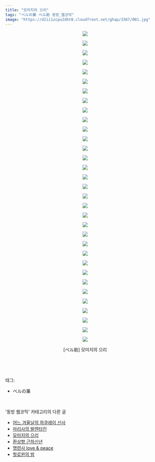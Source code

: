```yaml
---
title: "모미지의 으리"
tags: "ベルの巣 ベル助 동방_웹코믹"
image: "https://d2ii1zcpu2dht0.cloudfront.net/ghap/3367/001.jpg"
---
```

<div class="article">
<p style="text-align: center; clear: none; float: none;"><img src="{{ site.imgserver9 }}/ghap/3367/001.jpg"/></p>
<p style="text-align: center; clear: none; float: none;"><img src="{{ site.imgserver9 }}/ghap/3367/002.jpg"/></p>
<p style="text-align: center; clear: none; float: none;"><img src="{{ site.imgserver9 }}/ghap/3367/003.jpg"/></p>
<p style="text-align: center; clear: none; float: none;"><img src="{{ site.imgserver9 }}/ghap/3367/004.jpg"/></p>
<p style="text-align: center; clear: none; float: none;"><img src="{{ site.imgserver9 }}/ghap/3367/005.jpg"/></p>
<p style="text-align: center; clear: none; float: none;"><img src="{{ site.imgserver9 }}/ghap/3367/006.jpg"/></p>
<p style="text-align: center; clear: none; float: none;"><img src="{{ site.imgserver9 }}/ghap/3367/007.jpg"/></p>
<p style="text-align: center; clear: none; float: none;"><img src="{{ site.imgserver9 }}/ghap/3367/008.jpg"/></p>
<p style="text-align: center; clear: none; float: none;"><img src="{{ site.imgserver9 }}/ghap/3367/009.jpg"/></p>
<p style="text-align: center; clear: none; float: none;"><img src="{{ site.imgserver9 }}/ghap/3367/010.jpg"/></p>
<p style="text-align: center; clear: none; float: none;"><img src="{{ site.imgserver9 }}/ghap/3367/011.jpg"/></p>
<p style="text-align: center; clear: none; float: none;"><img src="{{ site.imgserver9 }}/ghap/3367/012.jpg"/></p>
<p style="text-align: center; clear: none; float: none;"><img src="{{ site.imgserver9 }}/ghap/3367/013.jpg"/></p>
<p style="text-align: center; clear: none; float: none;"><img src="{{ site.imgserver9 }}/ghap/3367/014.jpg"/></p>
<p style="text-align: center; clear: none; float: none;"><img src="{{ site.imgserver9 }}/ghap/3367/015.jpg"/></p>
<p style="text-align: center; clear: none; float: none;"><img src="{{ site.imgserver9 }}/ghap/3367/016.jpg"/></p>
<p style="text-align: center; clear: none; float: none;"><img src="{{ site.imgserver9 }}/ghap/3367/017.jpg"/></p>
<p style="text-align: center; clear: none; float: none;"><img src="{{ site.imgserver9 }}/ghap/3367/018.jpg"/></p>
<p style="text-align: center; clear: none; float: none;"><img src="{{ site.imgserver9 }}/ghap/3367/019.jpg"/></p>
<p style="text-align: center; clear: none; float: none;"><img src="{{ site.imgserver9 }}/ghap/3367/020.jpg"/></p>
<p style="text-align: center; clear: none; float: none;"><img src="{{ site.imgserver9 }}/ghap/3367/021.jpg"/></p>
<p style="text-align: center; clear: none; float: none;"><img src="{{ site.imgserver9 }}/ghap/3367/022.jpg"/></p>
<p style="text-align: center; clear: none; float: none;"><img src="{{ site.imgserver9 }}/ghap/3367/023.jpg"/></p>
<p style="text-align: center; clear: none; float: none;"><img src="{{ site.imgserver9 }}/ghap/3367/024.jpg"/></p>
<p style="text-align: center; clear: none; float: none;"><img src="{{ site.imgserver9 }}/ghap/3367/025.jpg"/></p>
<p style="text-align: center; clear: none; float: none;"><img src="{{ site.imgserver9 }}/ghap/3367/026.jpg"/></p>
<p style="text-align: center; clear: none; float: none;"><img src="{{ site.imgserver9 }}/ghap/3367/027.jpg"/></p>
<p style="text-align: center; clear: none; float: none;"><img src="{{ site.imgserver9 }}/ghap/3367/028.jpg"/></p>
<p style="text-align: center; clear: none; float: none;"><img src="{{ site.imgserver9 }}/ghap/3367/029.jpg"/></p>
<p style="text-align: center; clear: none; float: none;"><img src="{{ site.imgserver9 }}/ghap/3367/030.jpg"/></p>
<p style="text-align: center; clear: none; float: none;"><img src="{{ site.imgserver9 }}/ghap/3367/031.jpg"/></p>
<p style="text-align: center; clear: none; float: none;"><img src="{{ site.imgserver9 }}/ghap/3367/032.jpg"/></p>
<p style="text-align: center; clear: none; float: none;"><img src="{{ site.imgserver9 }}/ghap/3367/033.jpg"/></p>
<p style="text-align: center; clear: none; float: none;">[ベル助] 모미지의 으리</p>
<p><br/></p>
</div><br/>
<div class="tagTrail">
<p>태그: </p>
<ul>
<li>ベルの巣</li>
</ul>
</div><br/>
<div class="another">
<p>'동방 웹코믹' 카테고리의 다른 글</p>
<ul>
<li><a href="/ghap_3369">어느 겨울날의 하쿠레이 신사</a></li>
<li><a href="/ghap_3368">마리사의 발렌타인</a></li>
<li><a href="/ghap_3367">모미지의 으리</a></li>
<li><a href="/ghap_3366">환상향 근하신년</a></li>
<li><a href="/ghap_3365">명련사 love &amp; peace</a></li>
<li><a href="/ghap_3362">할로윈의 밤</a></li>
</ul>
</div><br/>
<div class="cb_module cb_fluid">
<div class="cb_wrt cb_profile">
</div><!-- commentList close -->
</div><br/>

